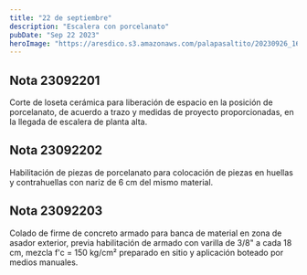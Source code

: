 ```yaml
---
title: "22 de septiembre"
description: "Escalera con porcelanato"
pubDate: "Sep 22 2023"
heroImage: "https://aresdico.s3.amazonaws.com/palapasaltito/20230926_162800.jpg"
---
```


## Nota 23092201

Corte de loseta cerámica para liberación de espacio en la posición de porcelanato, de acuerdo a trazo y medidas de proyecto proporcionadas, en la llegada de escalera de planta alta.

## Nota 23092202

Habilitación de piezas de porcelanato para colocación de piezas en huellas y contrahuellas con nariz de 6 cm del mismo material.

## Nota 23092203

Colado de firme de concreto armado para banca de material en zona de asador exterior, previa habilitación de armado con varilla de 3/8" a cada 18 cm, mezcla f'c = 150 kg/cm² preparado en sitio y aplicación boteado por medios manuales.
